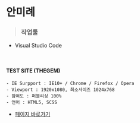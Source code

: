 # 안미례
 > ### 작업툴
  - Visual Studio Code
<br>

#### TEST SITE (THEGEM)
    - IE Surpport : IE10+ / Chrome / Firefox / Opera
    - Viewport : 1920x1080, 최소사이즈 1024x768
    - 참여도 : 퍼블리싱 100%
    - 언어 : HTML5, SCSS
    
 - [페이지 바로가기](https://annette-an.github.io/utility/THEGEM/)

